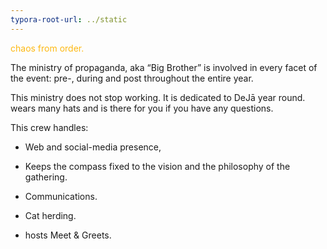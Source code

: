 ```yaml
---
typora-root-url: ../static
---
```


<span style="color:fdb913;">chaos from order.</span>

The ministry of propaganda, aka “Big Brother”  is involved in every facet of the event: pre-, during and post throughout the entire year.  

This ministry does not stop working. It is dedicated to DeJā year round. wears many hats and is there for you if you have any questions. 

This crew handles:

- Web and social-media presence, 

- Keeps the compass fixed to the vision and the philosophy of the gathering. 

- Communications.

- Cat herding.

- hosts Meet & Greets.

  ​



